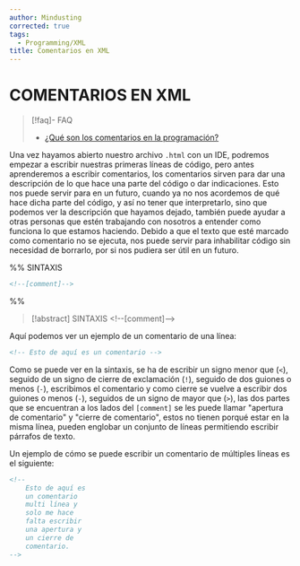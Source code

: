 ```yaml
---
author: Mindusting
corrected: true
tags:
  - Programming/XML
title: Comentarios en XML
---
```


# COMENTARIOS EN XML

> [!faq]- FAQ
> - [¿Qué son los comentarios en la programación?](../pc/pc_comment.md)

Una vez hayamos abierto nuestro archivo `.html` con un IDE, podremos empezar a escribir nuestras primeras líneas de código, pero antes aprenderemos a escribir comentarios, los comentarios sirven para dar una descripción de lo que hace una parte del código o dar indicaciones. Esto nos puede servir para en un futuro, cuando ya no nos acordemos de qué hace dicha parte del código, y así no tener que interpretarlo, sino que podemos ver la descripción que hayamos dejado, también puede ayudar a otras personas que estén trabajando con nosotros a entender como funciona lo que estamos haciendo. Debido a que el texto que esté marcado como comentario no se ejecuta, nos puede servir para inhabilitar código sin necesidad de borrarlo, por si nos pudiera ser útil en un futuro.

%%
SINTAXIS

```html
<!--[comment]-->
```
%%

>[!abstract] SINTAXIS
><span class="comment-color">\<!\--</span><span class="italic bold comment-color">[comment]</span><span class="comment-color">--></span>

Aquí podemos ver un ejemplo de un comentario de una línea:

```html
<!-- Esto de aquí es un comentario -->
```

Como se puede ver en la sintaxis, se ha de escribir un signo menor que (`<`), seguido de un signo de cierre de exclamación (`!`), seguido de dos guiones o menos (`-`), escribimos el comentario y como cierre se vuelve a escribir dos guiones o menos (`-`), seguidos de un signo de mayor que (`>`), las dos partes que se encuentran a los lados del `[comment]` se les puede llamar "apertura de comentario" y "cierre de comentario", estos no tienen porqué estar en la misma línea, pueden englobar un conjunto de líneas permitiendo escribir párrafos de texto.

Un ejemplo de cómo se puede escribir un comentario de múltiples líneas es el siguiente:

```html
<!--
    Esto de aquí es
    un comentario
    multi línea y
    solo me hace
    falta escribir
    una apertura y
    un cierre de
    comentario.
-->
```
